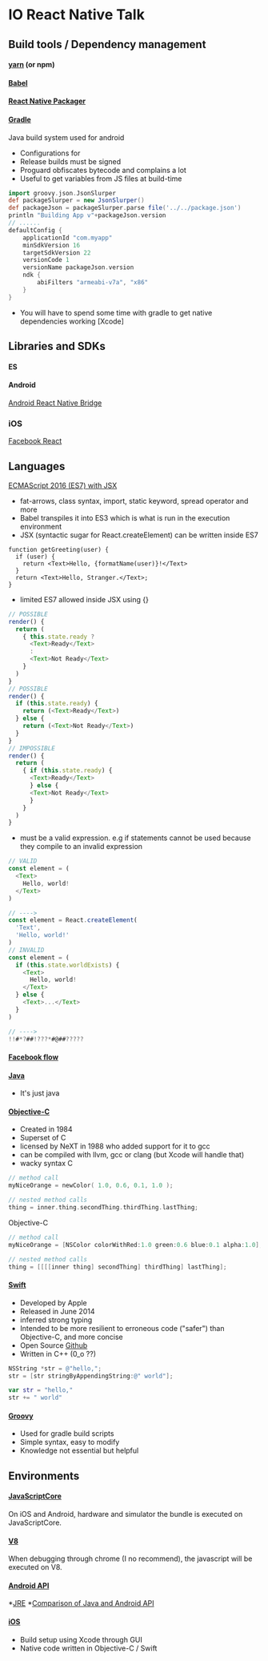 # IO React Native Talk

## Build tools / Dependency management
#### [yarn](https://yarnpkg.com/en/) (or npm)
#### [Babel](https://babeljs.io/)

#### [React Native Packager](https://github.com/facebook/react-native/blob/master/packager/README.md)

#### [Gradle](https://gradle.org/)
Java build system used for android
* Configurations for 
* Release builds must be signed
* Proguard obfiscates bytecode and complains a lot
* Useful to get variables from JS files at build-time
```groovy
import groovy.json.JsonSlurper
def packageSlurper = new JsonSlurper()
def packageJson = packageSlurper.parse file('../../package.json')
println "Building App v"+packageJson.version
// ......
defaultConfig {
    applicationId "com.myapp"
    minSdkVersion 16
    targetSdkVersion 22
    versionCode 1
    versionName packageJson.version
    ndk {
        abiFilters "armeabi-v7a", "x86"
    }
}
```
* You will have to spend some time with gradle to get native dependencies working
[Xcode]

## Libraries and SDKs
#### ES

#### Android
[Android React Native Bridge]()
### iOS

[Facebook React](https://facebook.github.io/react)
## Languages
[ECMAScript 2016 (ES7) with JSX](https://www.ecma-international.org/ecma-262/7.0/)
* fat-arrows, class syntax, import, static keyword, spread operator and more
* Babel transpiles it into ES3 which is what is run in the execution environment
* JSX (syntactic sugar for React.createElement) can be written inside ES7
```es6
function getGreeting(user) {
  if (user) {
    return <Text>Hello, {formatName(user)}!</Text>
  }
  return <Text>Hello, Stranger.</Text>;
}
```
* limited ES7 allowed inside JSX using {} 
```js
// POSSIBLE
render() {
  return (
    { this.state.ready ?
      <Text>Ready</Text>
      :
      <Text>Not Ready</Text>
    }
  )
}
// POSSIBLE
render() {
  if (this.state.ready) {
    return (<Text>Ready</Text>)
  } else {
    return (<Text>Not Ready</Text>)
  }
}
// IMPOSSIBLE
render() {
  return (
    { if (this.state.ready) {
      <Text>Ready</Text>
      } else {
      <Text>Not Ready</Text>
      }
    }
  )
}
```
* must be a valid expression. e.g if statements cannot be used because they compile to an invalid expression
```js
// VALID
const element = (
  <Text>
    Hello, world!
  </Text>
)

// ---->
const element = React.createElement(
  'Text',
  'Hello, world!'
)
// INVALID
const element = (
  if (this.state.worldExists) {
    <Text>
      Hello, world!
    </Text>
  } else {
    <Text>...</Text>
  }
)

// ---->
!!#*?##!???*#@##?????
```
#### [Facebook flow](https://flowtype.org/)

#### [Java](https://www.java.com/en/)
* It's just java

#### [Objective-C](https://developer.apple.com/library/content/documentation/Cocoa/Conceptual/ProgrammingWithObjectiveC/Introduction/Introduction.html)
* Created in 1984
* Superset of C
* licensed by NeXT in 1988 who added support for it to gcc
* can be compiled with llvm, gcc or clang (but Xcode will handle that)
* wacky syntax
C
```c
// method call
myNiceOrange = newColor( 1.0, 0.6, 0.1, 1.0 );

// nested method calls
thing = inner.thing.secondThing.thirdThing.lastThing;
```
Objective-C
```objective-c
// method call
myNiceOrange = [NSColor colorWithRed:1.0 green:0.6 blue:0.1 alpha:1.0];

// nested method calls
thing = [[[[inner thing] secondThing] thirdThing] lastThing];
```
#### [Swift](https://swift.org/)
* Developed by Apple
* Released in June 2014
* inferred strong typing
* Intended to be more resilient to erroneous code ("safer") than Objective-C, and more concise
* Open Source [Github](https://github.com/apple/swift)
* Written in C++ (0_o ??)
``` objective-c
NSString *str = @"hello,";
str = [str stringByAppendingString:@" world"];
```
``` swift
var str = "hello,"
str += " world"
```
#### [Groovy](http://groovy-lang.org/)
* Used for gradle build scripts
* Simple syntax, easy to modify
* Knowledge not essential but helpful

## Environments

#### [JavaScriptCore](https://developer.apple.com/reference/javascriptcore)
On iOS and Android, hardware and simulator the bundle is executed on JavaScriptCore.
#### [V8](https://developers.google.com/v8/)
When debugging through chrome (I no recommend), the javascript will be executed on V8.

#### [Android API](https://developer.android.com/guide/index.html)
*[JRE](http://www.oracle.com/technetwork/java/javase/documentation/index.html)
*[Comparison of Java and Android API](https://en.wikipedia.org/wiki/Comparison_of_Java_and_Android_API)

#### [iOS](https://developer.apple.com/library/content/documentation/iPhone/Conceptual/iPhoneOSProgrammingGuide/Introduction/Introduction.html#//apple_ref/doc/uid/TP40007072)
* Build setup using Xcode through GUI
* Native code written in Objective-C / Swift
